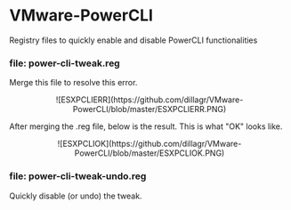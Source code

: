 # VMware-PowerCLI
Registry files to quickly enable and disable PowerCLI functionalities

### file: power-cli-tweak.reg
Merge this file to resolve this error.

<center>![ESXPCLIERR](https://github.com/dillagr/VMware-PowerCLI/blob/master/ESXPCLIERR.PNG)</center>

After merging the .reg file, below is the result. This is what "OK" looks like.

<center>![ESXPCLIOK](https://github.com/dillagr/VMware-PowerCLI/blob/master/ESXPCLIOK.PNG)</center>


### file: power-cli-tweak-undo.reg
Quickly disable (or undo) the tweak.

